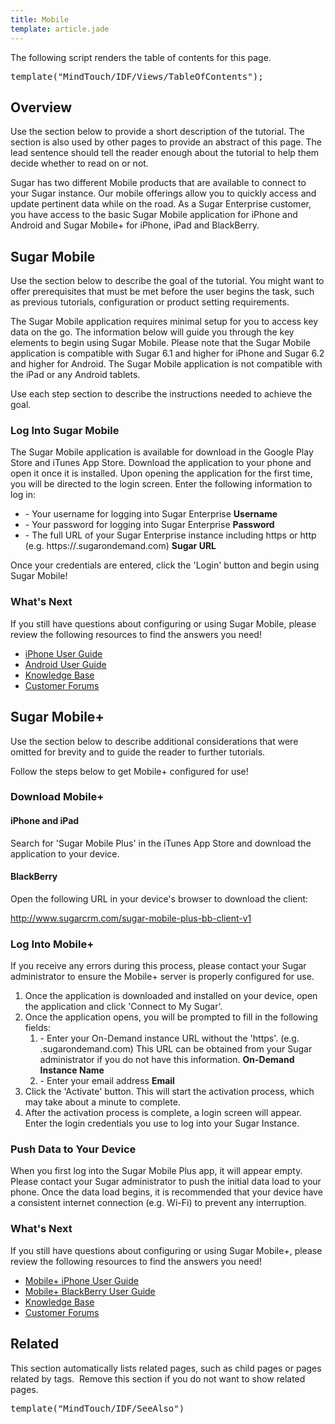 ```yaml
---
title: Mobile
template: article.jade
---
```


<div class="container">
  <p class="comment">The following script renders the table of contents for this page.</p>
  <pre class="script">template("MindTouch/IDF/Views/TableOfContents");</pre>
  <h2>Overview</h2>
  <p class="comment">Use the section below to provide a short description of the tutorial. The section is also used by other pages to provide an abstract of this page. The lead sentence should tell the reader enough about the tutorial to help them decide whether to read on or not.</p>
  <p>Sugar has two different Mobile products that are available to connect to your Sugar instance. Our mobile offerings allow you to quickly access and update pertinent data while on the road. As a Sugar Enterprise customer, you have access to the basic Sugar Mobile application for iPhone and Android and Sugar Mobile+ for iPhone, iPad and BlackBerry.</p>
  <h2>Sugar Mobile</h2>
  <p class="comment">Use the section below to describe the goal of the tutorial. You might want to offer prerequisites that must be met before the user begins the task, such as previous tutorials, configuration or product setting requirements.</p>
  <p>The Sugar Mobile application requires minimal setup for you to access key data on the go. The information below will guide you through the key elements to begin using Sugar Mobile. Please note that the Sugar Mobile application is compatible with Sugar 6.1 and higher for iPhone and Sugar 6.2 and higher for Android. The Sugar Mobile application is not compatible with the iPad or any Android tablets.</p>
  <p class="comment">Use each step section to describe the instructions needed to achieve the goal.</p>
  <h3>Log Into Sugar Mobile</h3>
  <p>The Sugar Mobile application is available for download in the Google Play Store and iTunes App Store. Download the application to your phone and open it once it is installed. Upon opening the application for the first time, you will be directed to the login screen. Enter the following information to log in:</p>
  <ul>
    <li>
      - Your username for logging into Sugar Enterprise
      <strong>Username</strong>
    </li>
    <li>
      - Your password for logging into Sugar Enterprise
      <strong>Password</strong>
    </li>
    <li>
      - The full URL of your Sugar Enterprise instance including https or http (e.g. https://<myinstancename>.sugarondemand.com)
      <strong>Sugar URL</strong>
    </li>
  </ul>
  <p>Once your credentials are entered, click the 'Login' button and begin using Sugar Mobile!</p>
  <h3>What's Next</h3>
  <p>If you still have questions about configuring or using Sugar Mobile, please review the following resources to find the answers you need!</p>
  <ul>
    <li>
      <a title="02_Documentation/02_Sugar_Mobile_and_Mobile_Plus/Sugar_Mobile/Sugar_Mobile_for_iPhone_User_Guide" href="//02_Documentation/02_Mobile_Solutions/Sugar_Mobile/Sugar_Mobile_for_iPhone_User_Guide">iPhone User Guide</a>
    </li>
    <li>
      <a title="02_Documentation/02_Sugar_Mobile_and_Mobile_Plus/Sugar_Mobile/Sugar_Mobile_for_Android_User_Guide" href="//02_Documentation/02_Mobile_Solutions/Sugar_Mobile/Sugar_Mobile_for_Android_User_Guide">Android User Guide</a>
    </li>
    <li>
      <a title="04_Find_Answers/02KB" href="//04_Find_Answers/02KB">Knowledge Base</a>
    </li>
    <li>
      <a class="external" href="http://www.sugarcrm.com/forums" title="http://www.sugarcrm.com/forums">Customer Forums</a>
    </li>
  </ul>
  <h2>Sugar Mobile+</h2>
  <p class="comment">Use the section below to describe additional considerations that were omitted for brevity and to guide the reader to further tutorials.</p>
  <p>Follow the steps below to get Mobile+ configured for use!</p>
  <h3>Download Mobile+</h3>
  <h4>iPhone and iPad</h4>
  <p>Search for 'Sugar Mobile Plus' in the iTunes App Store and download the application to your device.</p>
  <h4>BlackBerry</h4>
  <p>Open the following URL in your device's browser to download the client:</p>
  <p>
    <span>
      <span>
        <span>
          <span>
            <a class="external" href="http://www.sugarcrm.com/sugar-mobile-plus-bb-client-v1">http://www.sugarcrm.com/sugar-mobile-plus-bb-client-v1</a>
          </span>
        </span>
      </span>
    </span>
  </p>
  <h3>Log Into Mobile+</h3>
  <p>If you receive any errors during this process, please contact your Sugar administrator to ensure the Mobile+ server is properly configured for use.</p>
  <ol>
    <li>Once the application is downloaded and installed on your device, open the application and click 'Connect to My Sugar'.</li>
    <li>
      Once the application opens, you will be prompted to fill in the following fields:
      <ol>
        <li>
          - Enter your On-Demand instance URL without the 'https'. (e.g. <myinstancename>.sugarondemand.com) This URL can be obtained from your Sugar administrator if you do not have this information.
          <strong>On-Demand Instance Name</strong>
        </li>
        <li>
          - Enter your email address
          <strong>Email</strong>
        </li>
      </ol>
    </li>
    <li>Click the 'Activate' button. This will start the activation process, which may take about a minute to complete.</li>
    <li>After the activation process is complete, a login screen will appear. Enter the login credentials you use to log into your Sugar Instance.</li>
  </ol>
  <h3>Push Data to Your Device</h3>
  <p>When you first log into the Sugar Mobile Plus app, it will appear empty. Please contact your Sugar administrator to push the initial data load to your phone. Once the data load begins, it is recommended that your device have a consistent internet connection (e.g. Wi-Fi) to prevent any interruption.</p>
  <h3>What's Next</h3>
  <p>If you still have questions about configuring or using Sugar Mobile+, please review the following resources to find the answers you need!</p>
  <ul>
    <li>
      <a title="02_Documentation/02_Sugar_Mobile_and_Mobile_Plus/Sugar_Mobile_Plus/Sugar_Mobile_Plus_for_iPhone" href="//02_Documentation/02_Mobile_Solutions/Sugar_Mobile_Plus/Sugar_Mobile_Plus_for_iPhone_and_iPad_User_Guide">Mobile+ iPhone User Guide</a>
    </li>
    <li>
      <a title="02_Documentation/02_Sugar_Mobile_and_Mobile_Plus/Sugar_Mobile_Plus/Sugar_Mobile_Plus_for_Blackberry" href="//02_Documentation/02_Mobile_Solutions/Sugar_Mobile_Plus/Sugar_Mobile_Plus_for_Blackberry_User_Guide">Mobile+ BlackBerry User Guide</a>
    </li>
    <li>
      <a title="04_Find_Answers/02KB" href="//04_Find_Answers/02KB">Knowledge Base</a>
    </li>
    <li>
      <a class="external" href="http://www.sugarcrm.com/forums" title="http://www.sugarcrm.com/forums">Customer Forums</a>
    </li>
  </ul>
  <h2>Related</h2>
  <p class="comment">This section automatically lists related pages, such as child pages or pages related by tags.  Remove this section if you do not want to show related pages.</p>
  <pre class="script">template("MindTouch/IDF/SeeAlso")</pre>
  <br/>
</div>